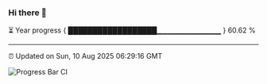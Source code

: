 ### Hi there 👋

⏳ Year progress { ██████████████████▁▁▁▁▁▁▁▁▁▁▁▁ } 60.62 %

---

⏰ Updated on Sun, 10 Aug 2025 06:29:16 GMT

![Progress Bar CI](https://github.com/liununu/liununu/workflows/Progress%20Bar%20CI/badge.svg)
